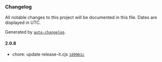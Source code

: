 ### Changelog

All notable changes to this project will be documented in this file. Dates are displayed in UTC.

Generated by [`auto-changelog`](https://github.com/CookPete/auto-changelog).

#### 2.0.8

- chore: update release-it.cjs [`1d9961c`](https://github.com/paalamugan/paalan-tailwind-ui/commit/1d9961c0be7c98402bb957b154d021a66d3d9df4)
